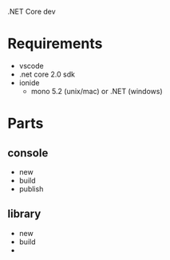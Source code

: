 .NET Core dev

# Requirements

- vscode
- .net core 2.0 sdk
- ionide
  - mono 5.2 (unix/mac) or .NET (windows)

# Parts

## console

- new
- build
- publish

## library

- new
- build
- 

